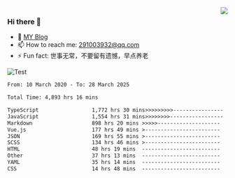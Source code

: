<img align='right' src='https://github-readme-stats.vercel.app/api?username=niaogege&show_icons=true&theme=radical'/>

### Hi there 👋

- 🌱 [MY Blog](https://bythewayer.com/)
- 📫 How to reach me: 291003932@qq.com
- ⚡ Fun fact:  世事无常，不要留有遗憾，早点养老

![Test](https://github-readme-stats.vercel.app/api/top-langs/?username=niaogege&layout=compact)

<!--START_SECTION:waka-->

```txt
From: 10 March 2020 - To: 28 March 2025

Total Time: 4,893 hrs 16 mins

TypeScript                 1,772 hrs 30 mins>>>>>>>>>----------------   36.22 %
JavaScript                 1,554 hrs 31 mins>>>>>>>>-----------------   31.77 %
Markdown                   898 hrs 20 mins >>>>>--------------------   18.36 %
Vue.js                     177 hrs 49 mins >------------------------   03.63 %
JSON                       169 hrs 55 mins >------------------------   03.47 %
SCSS                       134 hrs 46 mins >------------------------   02.75 %
HTML                       48 hrs 19 mins  -------------------------   00.99 %
Other                      37 hrs 13 mins  -------------------------   00.76 %
YAML                       35 hrs 14 mins  -------------------------   00.72 %
CSS                        14 hrs 48 mins  -------------------------   00.30 %
```

<!--END_SECTION:waka-->
